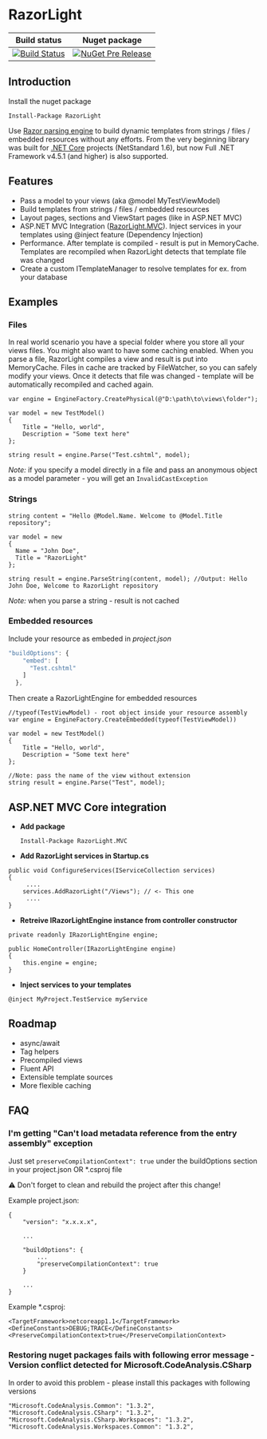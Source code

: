 # RazorLight

| Build status | Nuget package |
| --- | --- |
| [![Build Status](https://travis-ci.org/toddams/RazorLight.svg?branch=master)](https://travis-ci.org/toddams/RazorLight) | [![NuGet Pre Release](https://img.shields.io/nuget/vpre/RazorLight.svg?maxAge=2592000?style=flat-square)](https://www.nuget.org/packages/RazorLight/) |


## Introduction
Install the nuget package

	Install-Package RazorLight


Use [Razor parsing engine](https://github.com/aspnet/Razor) to build dynamic templates from strings / files / embedded resources without any efforts. From the very beginning library was built for [.NET Core](https://dotnet.github.io/) projects (NetStandard 1.6), but now Full .NET Framework v4.5.1 (and higher) is also supported.

## Features
* Pass a model to your views (aka @model MyTestViewModel)
* Build templates from strings / files / embedded resources
* Layout pages, sections and ViewStart pages (like in ASP.NET MVC)
* ASP.NET MVC Integration ([RazorLight.MVC](https://www.nuget.org/packages/RazorLight.MVC/)). Inject services in your templates using @inject feature (Dependency Injection)
* Performance. After template is compiled - result is put in MemoryCache. Templates are recompiled when RazorLight detects that template file was changed
* Create a custom ITemplateManager to resolve templates for ex. from your database


## Examples

### Files
In real world scenario you have a special folder where you store all your views files. You might also want to have some caching enabled. When you parse a file, RazorLight compiles a view and result is put into MemoryCache. Files in cache are tracked by FileWatcher, so you can safely modify your views. Once it detects that file was changed - template will be automatically recompiled and cached again.

```Csharp
var engine = EngineFactory.CreatePhysical(@"D:\path\to\views\folder");

var model = new TestModel()
{
	Title = "Hello, world",
	Description = "Some text here"
};

string result = engine.Parse("Test.cshtml", model);

```

*Note:* if you specify a model directly in a file and pass an anonymous object as a model parameter - you will get an ```InvalidCastException```


### Strings
```Csharp
string content = "Hello @Model.Name. Welcome to @Model.Title repository";

var model = new
{
  Name = "John Doe",
  Title = "RazorLight"
};

string result = engine.ParseString(content, model); //Output: Hello John Doe, Welcome to RazorLight repository
```

*Note:* when you parse a string - result is not cached

### Embedded resources

Include your resource as embeded in *project.json*
````Javascript
"buildOptions": {
    "embed": [
      "Test.cshtml"
    ]
  },
````

Then create a RazorLightEngine for embedded resources

```CSharp
//typeof(TestViewModel) - root object inside your resource assembly
var engine = EngineFactory.CreateEmbedded(typeof(TestViewModel)) 

var model = new TestModel()
{
    Title = "Hello, world",
    Description = "Some text here"
};

//Note: pass the name of the view without extension
string result = engine.Parse("Test", model); 

````

## ASP.NET MVC Core integration
- **Add package**

    ````Install-Package RazorLight.MVC````

- **Add RazorLight services in Startup.cs**

````CSharp
public void ConfigureServices(IServiceCollection services)
{
     ....
    services.AddRazorLight("/Views"); // <- This one
     ....
}
````

- **Retreive IRazorLightEngine instance from controller constructor**
````CSharp
private readonly IRazorLightEngine engine;

public HomeController(IRazorLightEngine engine)
{
    this.engine = engine;
}
````
- **Inject services to your templates**
````CSharp
@inject MyProject.TestService myService
````
## Roadmap
* async/await
* Tag helpers
* Precompiled views
* Fluent API
* Extensible template sources
* More flexible caching

## FAQ
### I'm getting "Can't load metadata reference from the entry assembly" exception
Just set ```preserveCompilationContext": true``` under the buildOptions section in your project.json OR *.csproj file

⚠ Don't forget to clean and rebuild the project after this change!

Example project.json:
```
{
    "version": "x.x.x.x",
    
    ...
    
    "buildOptions": {
        ...
        "preserveCompilationContext": true
    }

    ...
}
```
Example *.csproj:
````
<TargetFramework>netcoreapp1.1</TargetFramework>
<DefineConstants>DEBUG;TRACE</DefineConstants>
<PreserveCompilationContext>true</PreserveCompilationContext>
````

### Restoring nuget packages fails with following error message - Version conflict detected for Microsoft.CodeAnalysis.CSharp
In order to avoid this problem - please install this packages with following versions
````
"Microsoft.CodeAnalysis.Common": "1.3.2",
"Microsoft.CodeAnalysis.CSharp": "1.3.2",
"Microsoft.CodeAnalysis.CSharp.Workspaces": "1.3.2",
"Microsoft.CodeAnalysis.Workspaces.Common": "1.3.2",
````
